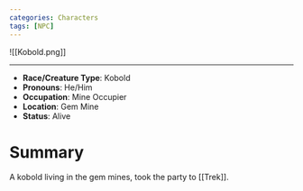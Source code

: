 ```yaml
---
categories: Characters
tags: [NPC]
---
```



![[Kobold.png]]

---

- **Race/Creature Type**: Kobold
- **Pronouns**:  He/Him
- **Occupation**: Mine Occupier
- **Location**: Gem Mine
- **Status**: Alive

# Summary
A kobold living in the gem mines, took the party to [[Trek]].